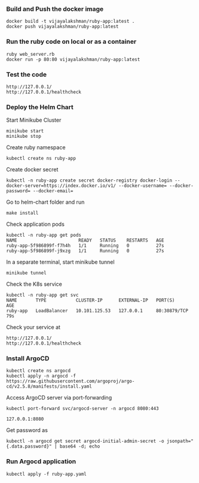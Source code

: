 ### Build and Push the docker image

```
docker build -t vijayalakshman/ruby-app:latest .
docker push vijayalakshman/ruby-app:latest
```

### Run the ruby code on local or as a container

```
ruby web_server.rb
docker run -p 80:80 vijayalakshman/ruby-app:latest
```

### Test the code

```
http://127.0.0.1/
http://127.0.0.1/healthcheck
```

### Deploy the Helm Chart

Start Minikube Cluster

```
minikube start
minikube stop
```

Create ruby namespace

```
kubectl create ns ruby-app
```

Create docker secret

```
kubectl -n ruby-app create secret docker-registry docker-login --docker-server=https://index.docker.io/v1/ --docker-username= --docker-password= --docker-email=
```

Go to helm-chart folder and run

```
make install
```

Check application pods
```
kubectl -n ruby-app get pods
NAME                       READY   STATUS    RESTARTS   AGE
ruby-app-5f986899f-f7h4h   1/1     Running   0          27s
ruby-app-5f986899f-j9xzg   1/1     Running   0          27s
```

In a separate terminal, start minikube tunnel

```
minikube tunnel
```

Check the K8s service
```
kubectl -n ruby-app get svc
NAME       TYPE           CLUSTER-IP      EXTERNAL-IP   PORT(S)        AGE
ruby-app   LoadBalancer   10.101.125.53   127.0.0.1     80:30879/TCP   79s
```

Check your service at

```
http://127.0.0.1/
http://127.0.0.1/healthcheck
```

### Install ArgoCD

```
kubectl create ns argocd
kubectl apply -n argocd -f https://raw.githubusercontent.com/argoproj/argo-cd/v2.5.8/manifests/install.yaml
```

Access ArgoCD server via port-forwarding

```
kubectl port-forward svc/argocd-server -n argocd 8080:443
```

```
127.0.0.1:8080
```

Get password as

```
kubectl -n argocd get secret argocd-initial-admin-secret -o jsonpath="{.data.password}" | base64 -d; echo
```

### Run Argocd application

```
kubectl apply -f ruby-app.yaml
```
